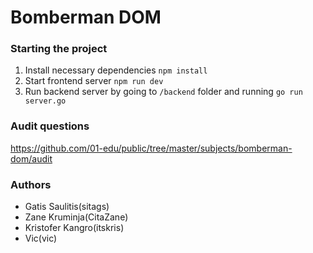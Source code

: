 # Bomberman DOM

### Starting the project

1. Install necessary dependencies `npm install`
2. Start frontend server `npm run dev`
3. Run backend server by going to `/backend` folder and running `go run server.go`

### Audit questions

https://github.com/01-edu/public/tree/master/subjects/bomberman-dom/audit

### Authors

- Gatis Saulitis(sitags)
- Zane Kruminja(CitaZane)
- Kristofer Kangro(itskris)
- Vic(vic)
